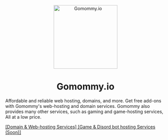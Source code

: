<p align="center">
  <img width="200" src="https://avatars.githubusercontent.com/u/99270059" alt="Gomommy.io">
</p>
  <h1 align="center">Gomommy.io</h1>
  <p>Affordable and reliable web hosting, domains, and more. Get free add-ons with Gomommy's web-hosting and domain services. Gomommy also provides many other services, such as gaming and game-hosting services, All at a low price.</p>
  <a href="https://gomommy.io" target="_blank">[Domain & Web-hosting Services] </a><a style="display: inline" href="#">[Game & Disord bot hosting Services (Soon)]</a
